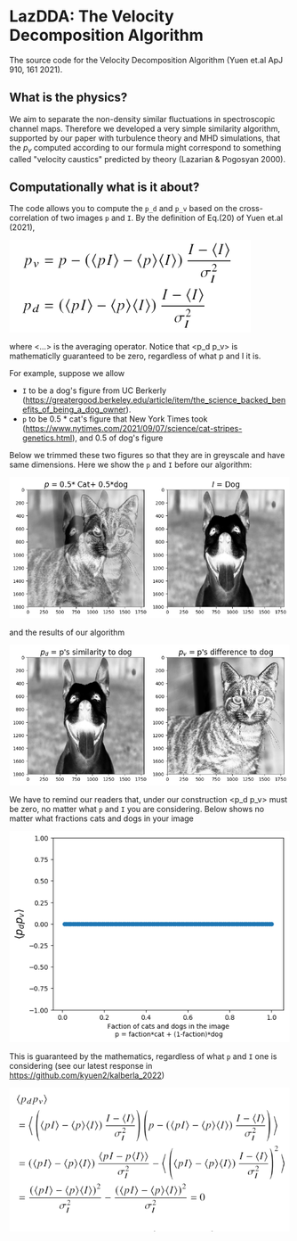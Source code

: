 # LazDDA: The Velocity Decomposition Algorithm
The source code for the Velocity Decomposition Algorithm (Yuen et.al ApJ 910, 161 2021). 

## What is the physics?

We aim to separate the non-density similar fluctuations in spectroscopic channel maps. Therefore we developed a very simple similarity algorithm, supported by our paper with turbulence theory and MHD simulations, that the $p_v$ computed according to our formula might correspond to something called "velocity caustics" predicted by theory (Lazarian & Pogosyan 2000).

## Computationally what is it about?

The code allows you to compute the `p_d` and `p_v` based on the cross-correlation of two images `p` and `I`. By the definition of Eq.(20) of Yuen et.al (2021), 


![Yuen et.al (2021) Eq.20](https://github.com/kyuen2/LazDDA/blob/main/fig/def.png)

where <...> is the averaging operator. Notice that <p_d p_v> is mathematiclly guaranteed to be zero, regardless of what p and I it is.

For example, suppose we allow
- `I` to be a dog's figure from UC Berkerly (https://greatergood.berkeley.edu/article/item/the_science_backed_benefits_of_being_a_dog_owner).
- `p` to be 0.5 * cat's figure that New York Times took (https://www.nytimes.com/2021/09/07/science/cat-stripes-genetics.html), and 0.5 of dog's figure

Below we trimmed these two figures so that they are in greyscale and have same dimensions. Here we show the `p` and `I` before our algorithm:

![The definition of p and I of our method](https://github.com/kyuen2/LazDDA/blob/main/fig/pnI.png)

and the results of our algorithm

![p_d and p_v according to our method](https://github.com/kyuen2/LazDDA/blob/main/fig/pdpv.png)

We have to remind our readers that, under our construction <p_d p_v> must be zero, no matter what `p` and `I` you are considering. Below shows no matter what fractions cats and dogs in your image

![mean(pd*pv)=0](https://github.com/kyuen2/LazDDA/blob/main/fig/pdpv_dot.png)

This is guaranteed by the mathematics, regardless of what `p` and `I` one is considering (see our latest response in https://github.com/kyuen2/kalberla_2022)

![proof](https://github.com/kyuen2/LazDDA/blob/main/fig/pdpv_straight_0.png)




